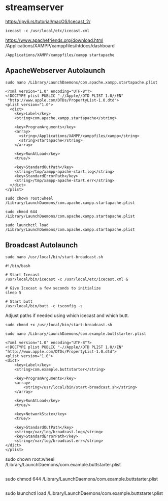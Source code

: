 # streamserver
https://ipv6.rs/tutorial/macOS/Icecast_2/
```
icecast -c /usr/local/etc/icecast.xml
```
https://www.apachefriends.org/download.html
/Applications/XAMPP/xamppfiles/htdocs/dashboard
```
/Applications/XAMPP/xamppfiles/xampp startapache
```
## ApacheWebserver Autolaunch
```
sudo nano /Library/LaunchDaemons/com.apache.xampp.startapache.plist
```
```
<?xml version="1.0" encoding="UTF-8"?>
<!DOCTYPE plist PUBLIC "-//Apple//DTD PLIST 1.0//EN"
 "http://www.apple.com/DTDs/PropertyList-1.0.dtd">
<plist version="1.0">
  <dict>
    <key>Label</key>
    <string>com.apache.xampp.startapache</string>

    <key>ProgramArguments</key>
    <array>
      <string>/Applications/XAMPP/xamppfiles/xampp</string>
      <string>startapache</string>
    </array>

    <key>RunAtLoad</key>
    <true/>

    <key>StandardOutPath</key>
    <string>/tmp/xampp-apache-start.log</string>
    <key>StandardErrorPath</key>
    <string>/tmp/xampp-apache-start.err</string>
  </dict>
</plist>
```
```
sudo chown root:wheel /Library/LaunchDaemons/com.apache.xampp.startapache.plist
```
```
sudo chmod 644 /Library/LaunchDaemons/com.apache.xampp.startapache.plist
```
```
sudo launchctl load /Library/LaunchDaemons/com.apache.xampp.startapache.plist
```
## Broadcast Autolaunch
```
sudo nano /usr/local/bin/start-broadcast.sh
```
```
#!/bin/bash

# Start Icecast
/usr/local/bin/icecast -c /usr/local/etc/icecast.xml &

# Give Icecast a few seconds to initialize
sleep 5

# Start butt
/usr/local/bin/butt -c tsconfig -s
```
Adjust paths if needed using which icecast and which butt.
```
sudo chmod +x /usr/local/bin/start-broadcast.sh
```
```
sudo nano /Library/LaunchDaemons/com.example.buttstarter.plist
```
```
<?xml version="1.0" encoding="UTF-8"?>
<!DOCTYPE plist PUBLIC "-//Apple//DTD PLIST 1.0//EN" "http://www.apple.com/DTDs/PropertyList-1.0.dtd">
<plist version="1.0">
<dict>
    <key>Label</key>
    <string>com.example.buttstarter</string>

    <key>ProgramArguments</key>
    <array>
        <string>/usr/local/bin/start-broadcast.sh</string>
    </array>

    <key>RunAtLoad</key>
    <true/>

    <key>NetworkState</key>
    <true/>

    <key>StandardOutPath</key>
    <string>/var/log/broadcast.log</string>
    <key>StandardErrorPath</key>
    <string>/var/log/broadcast.err</string>
</dict>
</plist>
```
sudo chown root:wheel /Library/LaunchDaemons/com.example.buttstarter.plist
```
```
sudo chmod 644 /Library/LaunchDaemons/com.example.buttstarter.plist
```
```
sudo launchctl load /Library/LaunchDaemons/com.example.buttstarter.plist
```

